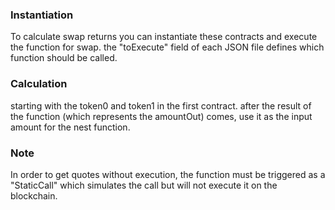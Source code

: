 ### Instantiation

To calculate swap returns you can instantiate these contracts and execute the function for swap.
the "toExecute" field of each JSON file defines which function should be called.


### Calculation

starting with the token0 and token1 in the first contract. after the result of the function (which represents the amountOut) comes, use it as the input amount for the nest function.


### Note

In order to get quotes without execution, the function must be triggered as a "StaticCall" which simulates the call but will not execute it on the blockchain.
